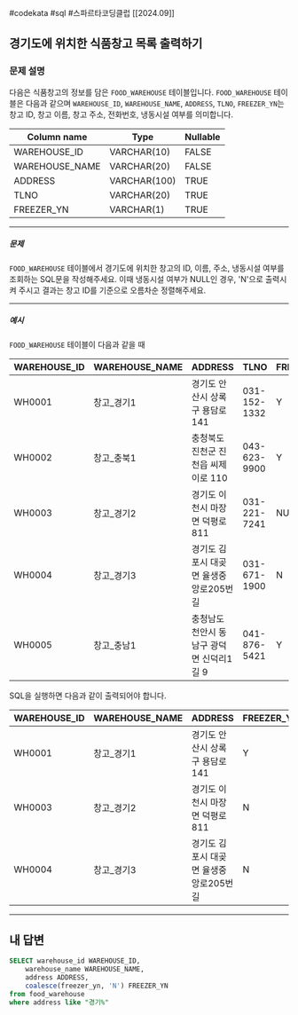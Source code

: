 #codekata #sql #스파르타코딩클럽 [[2024.09]]

## 경기도에 위치한 식품창고 목록 출력하기

### 문제 설명

다음은 식품창고의 정보를 담은 `FOOD_WAREHOUSE` 테이블입니다. `FOOD_WAREHOUSE` 테이블은 다음과 같으며 `WAREHOUSE_ID`, `WAREHOUSE_NAME`, `ADDRESS`, `TLNO`, `FREEZER_YN`는 창고 ID, 창고 이름, 창고 주소, 전화번호, 냉동시설 여부를 의미합니다.

|Column name|Type|Nullable|
|---|---|---|
|WAREHOUSE_ID|VARCHAR(10)|FALSE|
|WAREHOUSE_NAME|VARCHAR(20)|FALSE|
|ADDRESS|VARCHAR(100)|TRUE|
|TLNO|VARCHAR(20)|TRUE|
|FREEZER_YN|VARCHAR(1)|TRUE|

---
##### 문제

`FOOD_WAREHOUSE` 테이블에서 경기도에 위치한 창고의 ID, 이름, 주소, 냉동시설 여부를 조회하는 SQL문을 작성해주세요. 이때 냉동시설 여부가 NULL인 경우, 'N'으로 출력시켜 주시고 결과는 창고 ID를 기준으로 오름차순 정렬해주세요.
 
----
##### 예시

`FOOD_WAREHOUSE` 테이블이 다음과 같을 때

|WAREHOUSE_ID|WAREHOUSE_NAME|ADDRESS|TLNO|FREEZER_YN|
|---|---|---|---|---|
|WH0001|창고_경기1|경기도 안산시 상록구 용담로 141|031-152-1332|Y|
|WH0002|창고_충북1|충청북도 진천군 진천읍 씨제이로 110|043-623-9900|Y|
|WH0003|창고_경기2|경기도 이천시 마장면 덕평로 811|031-221-7241|NULL|
|WH0004|창고_경기3|경기도 김포시 대곶면 율생중앙로205번길|031-671-1900|N|
|WH0005|창고_충남1|충청남도 천안시 동남구 광덕면 신덕리1길 9|041-876-5421|Y|

SQL을 실행하면 다음과 같이 출력되어야 합니다.

|WAREHOUSE_ID|WAREHOUSE_NAME|ADDRESS|FREEZER_YN|
|---|---|---|---|
|WH0001|창고_경기1|경기도 안산시 상록구 용담로 141|Y|
|WH0003|창고_경기2|경기도 이천시 마장면 덕평로 811|N|
|WH0004|창고_경기3|경기도 김포시 대곶면 율생중앙로205번길|N|

---

## 내 답변

```sql
SELECT warehouse_id WAREHOUSE_ID,
    warehouse_name WAREHOUSE_NAME,
    address ADDRESS,
    coalesce(freezer_yn, 'N') FREEZER_YN
from food_warehouse
where address like "경기%"
```